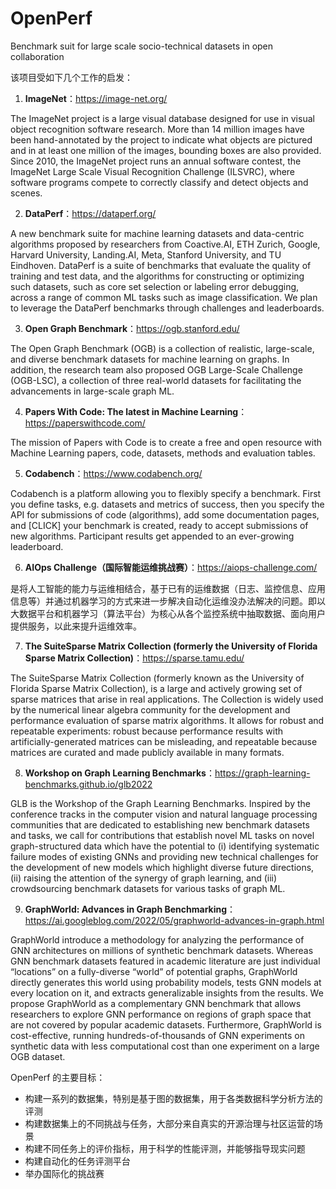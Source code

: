 # OpenPerf
Benchmark suit for large scale socio-technical datasets in open collaboration

该项目受如下几个工作的启发：

1. **ImageNet**：https://image-net.org/

The ImageNet project is a large visual database designed for use in visual object recognition software research. More than 14 million images have been hand-annotated by the project to indicate what objects are pictured and in at least one million of the images, bounding boxes are also provided. Since 2010, the ImageNet project runs an annual software contest, the ImageNet Large Scale Visual Recognition Challenge (ILSVRC), where software programs compete to correctly classify and detect objects and scenes.

2. **DataPerf**：https://dataperf.org/

A new benchmark suite for machine learning datasets and data-centric algorithms proposed by researchers from Coactive.AI, ETH Zurich, Google, Harvard University, Landing.AI, Meta, Stanford University, and TU Eindhoven. DataPerf is a suite of benchmarks that evaluate the quality of training and test data, and the algorithms for constructing or optimizing such datasets, such as core set selection or labeling error debugging, across a range of common ML tasks such as image classification. We plan to leverage the DataPerf benchmarks through challenges and leaderboards.

3. **Open Graph Benchmark**：https://ogb.stanford.edu/

The Open Graph Benchmark (OGB) is a collection of realistic, large-scale, and diverse benchmark datasets for machine learning on graphs. In addition, the research team also proposed OGB Large-Scale Challenge (OGB-LSC), a collection of three real-world datasets for facilitating the advancements in large-scale graph ML.

4. **Papers With Code: The latest in Machine Learning**：https://paperswithcode.com/

The mission of Papers with Code is to create a free and open resource with Machine Learning papers, code, datasets, methods and evaluation tables.

5. **Codabench**：https://www.codabench.org/

Codabench is a platform allowing you to flexibly specify a benchmark. First you define tasks, e.g. datasets and metrics of success, then you specify the API for submissions of code (algorithms), add some documentation pages, and [CLICK] your benchmark is created, ready to accept submissions of new algorithms. Participant results get appended to an ever-growing leaderboard.

6. **AIOps Challenge（国际智能运维挑战赛）**：https://aiops-challenge.com/

是将人工智能的能力与运维相结合，基于已有的运维数据（日志、监控信息、应用信息等）并通过机器学习的方式来进一步解决自动化运维没办法解决的问题。即以大数据平台和机器学习（算法平台）为核心从各个监控系统中抽取数据、面向用户提供服务，以此来提升运维效率。

7. **The SuiteSparse Matrix Collection (formerly the University of Florida Sparse Matrix Collection)**：https://sparse.tamu.edu/

The SuiteSparse Matrix Collection (formerly known as the University of Florida Sparse Matrix Collection), is a large and actively growing set of sparse matrices that arise in real applications. The Collection is widely used by the numerical linear algebra community for the development and performance evaluation of sparse matrix algorithms. It allows for robust and repeatable experiments: robust because performance results with artificially-generated matrices can be misleading, and repeatable because matrices are curated and made publicly available in many formats.

8. **Workshop on Graph Learning Benchmarks**：https://graph-learning-benchmarks.github.io/glb2022

GLB is the Workshop of the Graph Learning Benchmarks. Inspired by the conference tracks in the computer vision and natural language processing communities that are dedicated to establishing new benchmark datasets and tasks, we call for contributions that establish novel ML tasks on novel graph-structured data which have the potential to (i) identifying systematic failure modes of existing GNNs and providing new technical challenges for the development of new models which highlight diverse future directions, (ii) raising the attention of the synergy of graph learning, and (iii) crowdsourcing benchmark datasets for various tasks of graph ML.

9. **GraphWorld: Advances in Graph Benchmarking**：https://ai.googleblog.com/2022/05/graphworld-advances-in-graph.html

GraphWorld introduce a methodology for analyzing the performance of GNN architectures on millions of synthetic benchmark datasets. Whereas GNN benchmark datasets featured in academic literature are just individual “locations” on a fully-diverse “world” of potential graphs, GraphWorld directly generates this world using probability models, tests GNN models at every location on it, and extracts generalizable insights from the results. We propose GraphWorld as a complementary GNN benchmark that allows researchers to explore GNN performance on regions of graph space that are not covered by popular academic datasets. Furthermore, GraphWorld is cost-effective, running hundreds-of-thousands of GNN experiments on synthetic data with less computational cost than one experiment on a large OGB dataset.

OpenPerf 的主要目标：
- 构建一系列的数据集，特别是基于图的数据集，用于各类数据科学分析方法的评测
- 构建数据集上的不同挑战与任务，大部分来自真实的开源治理与社区运营的场景
- 构建不同任务上的评价指标，用于科学的性能评测，并能够指导现实问题
- 构建自动化的任务评测平台
- 举办国际化的挑战赛


